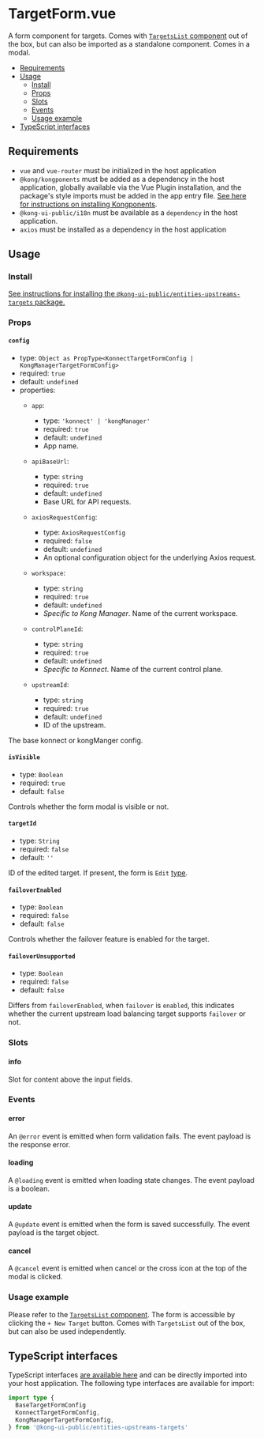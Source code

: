 # TargetForm.vue

A form component for targets. Comes with [`TargetsList` component](../src/components/TargetsList.vue) out of the box, but can also be imported as a standalone component. Comes in a modal.

- [Requirements](#requirements)
- [Usage](#usage)
  - [Install](#install)
  - [Props](#props)
  - [Slots](#slots)
  - [Events](#events)
  - [Usage example](#usage-example)
- [TypeScript interfaces](#typescript-interfaces)

## Requirements

- `vue` and `vue-router` must be initialized in the host application
- `@kong/kongponents` must be added as a dependency in the host application, globally available via the Vue Plugin installation, and the package's style imports must be added in the app entry file. [See here for instructions on installing Kongponents](https://kongponents.konghq.com/#globally-install-all-kongponents).
- `@kong-ui-public/i18n` must be available as a `dependency` in the host application.
- `axios` must be installed as a dependency in the host application

## Usage

### Install

[See instructions for installing the `@kong-ui-public/entities-upstreams-targets` package.](../README.md#install)

### Props

#### `config`

- type: `Object as PropType<KonnectTargetFormConfig | KongManagerTargetFormConfig>`
- required: `true`
- default: `undefined`
- properties:
  - `app`:
    - type: `'konnect' | 'kongManager'`
    - required: `true`
    - default: `undefined`
    - App name.

  - `apiBaseUrl`:
    - type: `string`
    - required: `true`
    - default: `undefined`
    - Base URL for API requests.

  - `axiosRequestConfig`:
    - type: `AxiosRequestConfig`
    - required: `false`
    - default: `undefined`
    - An optional configuration object for the underlying Axios request.

  - `workspace`:
    - type: `string`
    - required: `true`
    - default: `undefined`
    - *Specific to Kong Manager*. Name of the current workspace.

  - `controlPlaneId`:
    - type: `string`
    - required: `true`
    - default: `undefined`
    - *Specific to Konnect*. Name of the current control plane.

  - `upstreamId`:
    - type: `string`
    - required: `true`
    - default: `undefined`
    - ID of the upstream.

The base konnect or kongManger config.

#### `isVisible`

- type: `Boolean`
- required: `true`
- default: `false`

Controls whether the form modal is visible or not.

#### `targetId`

- type: `String`
- required: `false`
- default: `''`

ID of the edited target. If present, the form is `Edit` [type](../../entities-shared/src/types/entity-base-form.ts#L17).

#### `failoverEnabled`

- type: `Boolean`
- required: `false`
- default: `false`

Controls whether the failover feature is enabled for the target.

#### `failoverUnsupported`

- type: `Boolean`
- required: `false`
- default: `false`

Differs from `failoverEnabled`, when `failover` is `enabled`, this indicates whether the
current upstream load balancing target supports `failover` or not.

### Slots

#### info

Slot for content above the input fields.

### Events

#### error

An `@error` event is emitted when form validation fails. The event payload is the response error.

#### loading

A `@loading` event is emitted when loading state changes. The event payload is a boolean.

#### update

A `@update` event is emitted when the form is saved successfully. The event payload is the target object.

#### cancel

A `@cancel` event is emitted when cancel or the cross icon at the top of the modal is clicked.

### Usage example

Please refer to the [`TargetsList` component](../src/components/TargetsList.vue). The form is accessible by clicking the `+ New Target` button. Comes with `TargetsList` out of the box, but can also be used independently.

## TypeScript interfaces

TypeScript interfaces [are available here](../src/types/target-form.ts) and can be directly imported into your host application. The following type interfaces are available for import:

```ts
import type {
  BaseTargetFormConfig
  KonnectTargetFormConfig,
  KongManagerTargetFormConfig,
} from '@kong-ui-public/entities-upstreams-targets'
```
